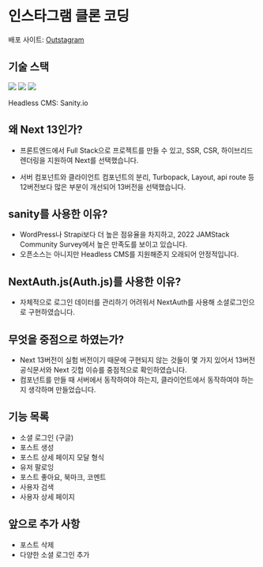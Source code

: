 # 인스타그램 클론 코딩

배포 사이트: [Outstagram](https://outstagram-drab.vercel.app)

## 기술 스택

<img src="https://img.shields.io/badge/Next.js-000000?style=for-the-badge&logo=Next.js&logoColor=white">
<img src="https://img.shields.io/badge/typescript-3178C6?style=for-the-badge&logo=typescript&logoColor=white">
<img src="https://img.shields.io/badge/tailwindcss-06B6D4?style=for-the-badge&logo=TailwindCss&logoColor=white">

Headless CMS: Sanity.io

## 왜 Next 13인가?

- 프론트엔드에서 Full Stack으로 프로젝트를 만들 수 있고, SSR, CSR, 하이브리드 렌더링을 지원하여 Next를 선택했습니다.

- 서버 컴포넌트와 클라이언트 컴포넌트의 분리, Turbopack, Layout, api route 등 12버전보다 많은 부분이 개선되어 13버전을 선택했습니다.

## sanity를 사용한 이유?

- WordPress나 Strapi보다 더 높은 점유율을 차지하고, 2022 JAMStack Community Survey에서 높은 만족도를 보이고 있습니다.
- 오픈소스는 아니지만 Headless CMS를 지원해준지 오래되어 안정적입니다.

## NextAuth.js(Auth.js)를 사용한 이유?

- 자체적으로 로그인 데이터를 관리하기 어려워서 NextAuth를 사용해 소셜로그인으로 구현하였습니다.

## 무엇을 중점으로 하였는가?

- Next 13버전이 실험 버전이기 때문에 구현되지 않는 것들이 몇 가지 있어서 13버전 공식문서와 Next 깃헙 이슈를 중점적으로 확인하였습니다.
- 컴포넌트를 만들 때 서버에서 동작하여야 하는지, 클라이언트에서 동작하여야 하는지 생각하며 만들었습니다.

## 기능 목록

- 소셜 로그인 (구글)
- 포스트 생성
- 포스트 상세 페이지 모달 형식
- 유저 팔로잉
- 포스트 좋아요, 북마크, 코멘트
- 사용자 검색
- 사용자 상세 페이지

## 앞으로 추가 사항

- 포스트 삭제
- 다양한 소셜 로그인 추가
